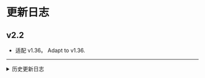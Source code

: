 # 更新日志

## v2.2

- 适配 v1.36。 Adapt to v1.36.

---

<details><summary>历史更新日志</summary>

## v2.1

- 优化视觉效果。 Optimize visual effects.

## v2.0

- 采用新图像资源。 Use new flag graphical asserts.
- 略微修改GUI以优化显示效果。 GUI modification was made to optimize graphical effects.

## v1.1

- 优化显示效果。 Optimize display effects.
- 移除不必要的 GUI 修改。 Remove unnecessary GUI modification.

## v1.0

- 初次发布。 Initial release.

</details>
